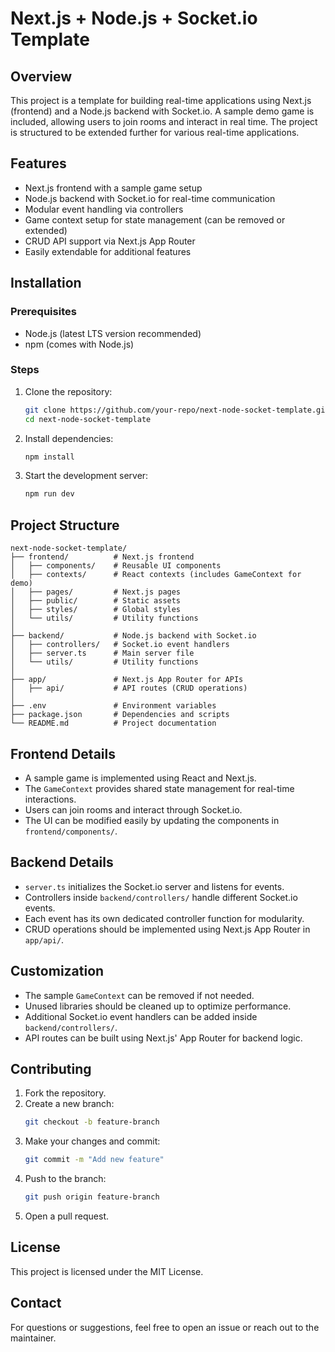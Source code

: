 # Next.js + Node.js + Socket.io Template

## Overview
This project is a template for building real-time applications using Next.js (frontend) and a Node.js backend with Socket.io. A sample demo game is included, allowing users to join rooms and interact in real time. The project is structured to be extended further for various real-time applications.

## Features
- Next.js frontend with a sample game setup
- Node.js backend with Socket.io for real-time communication
- Modular event handling via controllers
- Game context setup for state management (can be removed or extended)
- CRUD API support via Next.js App Router
- Easily extendable for additional features

## Installation

### Prerequisites
- Node.js (latest LTS version recommended)
- npm (comes with Node.js)

### Steps
1. Clone the repository:
   ```sh
   git clone https://github.com/your-repo/next-node-socket-template.git
   cd next-node-socket-template
   ```
2. Install dependencies:
   ```sh
   npm install
   ```
3. Start the development server:
   ```sh
   npm run dev
   ```

## Project Structure
```
next-node-socket-template/
├── frontend/          # Next.js frontend
│   ├── components/    # Reusable UI components
│   ├── contexts/      # React contexts (includes GameContext for demo)
│   ├── pages/         # Next.js pages
│   ├── public/        # Static assets
│   ├── styles/        # Global styles
│   └── utils/         # Utility functions
│
├── backend/           # Node.js backend with Socket.io
│   ├── controllers/   # Socket.io event handlers
│   ├── server.ts      # Main server file
│   └── utils/         # Utility functions
│
├── app/               # Next.js App Router for APIs
│   ├── api/           # API routes (CRUD operations)
│
├── .env               # Environment variables
├── package.json       # Dependencies and scripts
└── README.md          # Project documentation
```

## Frontend Details
- A sample game is implemented using React and Next.js.
- The `GameContext` provides shared state management for real-time interactions.
- Users can join rooms and interact through Socket.io.
- The UI can be modified easily by updating the components in `frontend/components/`.

## Backend Details
- `server.ts` initializes the Socket.io server and listens for events.
- Controllers inside `backend/controllers/` handle different Socket.io events.
- Each event has its own dedicated controller function for modularity.
- CRUD operations should be implemented using Next.js App Router in `app/api/`.

## Customization
- The sample `GameContext` can be removed if not needed.
- Unused libraries should be cleaned up to optimize performance.
- Additional Socket.io event handlers can be added inside `backend/controllers/`.
- API routes can be built using Next.js' App Router for backend logic.

## Contributing
1. Fork the repository.
2. Create a new branch:
   ```sh
   git checkout -b feature-branch
   ```
3. Make your changes and commit:
   ```sh
   git commit -m "Add new feature"
   ```
4. Push to the branch:
   ```sh
   git push origin feature-branch
   ```
5. Open a pull request.

## License
This project is licensed under the MIT License.

## Contact
For questions or suggestions, feel free to open an issue or reach out to the maintainer.

